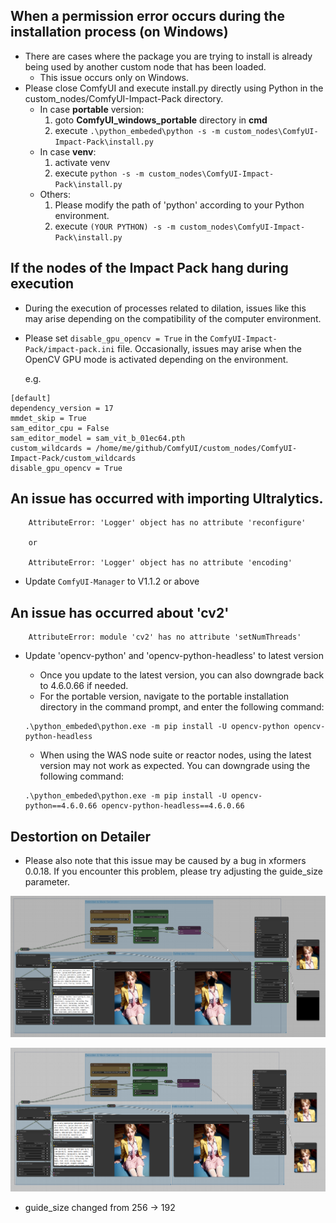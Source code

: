 ## When a permission error occurs during the installation process (on Windows)

* There are cases where the package you are trying to install is already being used by another custom node that has been loaded.
    * This issue occurs only on Windows.
* Please close ComfyUI and execute install.py directly using Python in the custom_nodes/ComfyUI-Impact-Pack directory.
    * In case **portable** version:
        1. goto **ComfyUI_windows_portable** directory in **cmd**
        2. execute ```.\python_embeded\python -s -m custom_nodes\ComfyUI-Impact-Pack\install.py```
    * In case **venv**:
        1. activate venv
        2. execute ```python -s -m custom_nodes\ComfyUI-Impact-Pack\install.py```
    * Others:
        1. Please modify the path of 'python' according to your Python environment.
        2. execute ```(YOUR PYTHON) -s -m custom_nodes\ComfyUI-Impact-Pack\install.py```


## If the nodes of the Impact Pack hang during execution

* During the execution of processes related to dilation, issues like this may arise depending on the compatibility of the computer environment.
* Please set `disable_gpu_opencv = True` in the `ComfyUI-Impact-Pack/impact-pack.ini` file. Occasionally, issues may arise when the OpenCV GPU mode is activated depending on the environment.

    e.g.
```
[default]
dependency_version = 17
mmdet_skip = True
sam_editor_cpu = False
sam_editor_model = sam_vit_b_01ec64.pth
custom_wildcards = /home/me/github/ComfyUI/custom_nodes/ComfyUI-Impact-Pack/custom_wildcards
disable_gpu_opencv = True
```

## An issue has occurred with importing Ultralytics.
```
    AttributeError: 'Logger' object has no attribute 'reconfigure'

    or 

    AttributeError: 'Logger' object has no attribute 'encoding'
```
* Update `ComfyUI-Manager` to V1.1.2 or above


## An issue has occurred about 'cv2'

```
    AttributeError: module 'cv2' has no attribute 'setNumThreads'
```

* Update 'opencv-python' and 'opencv-python-headless' to latest version
    * Once you update to the latest version, you can also downgrade back to 4.6.0.66 if needed.
    *  For the portable version, navigate to the portable installation directory in the command prompt, and enter the following command: 

    ```
    .\python_embeded\python.exe -m pip install -U opencv-python opencv-python-headless
    ```

    * When using the WAS node suite or reactor nodes, using the latest version may not work as expected. You can downgrade using the following command:

    ```
    .\python_embeded\python.exe -m pip install -U opencv-python==4.6.0.66 opencv-python-headless==4.6.0.66
    ```


## Destortion on Detailer

* Please also note that this issue may be caused by a bug in xformers 0.0.18. If you encounter this problem, please try adjusting the guide_size parameter.

![example](black1.png)

![example](black2.png)
* guide_size changed from 256 -> 192
